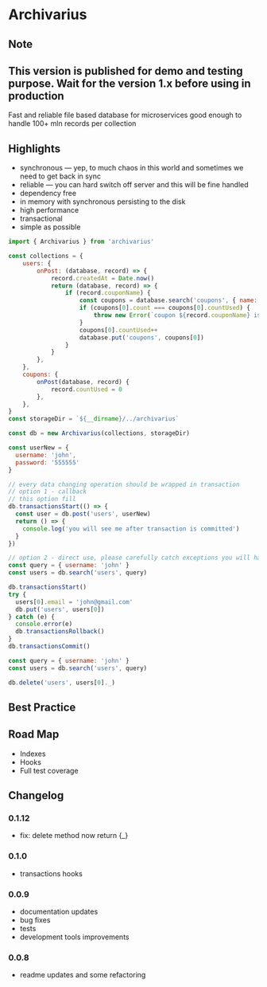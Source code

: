 # Archivarius

Note
-
This version is published for demo and testing purpose. Wait for the version 1.x before using in production
-

Fast and reliable file based database for microservices
good enough to handle 100+ mln records per collection

  
## Highlights

- synchronous — yep, to much chaos in this world and sometimes we need to get back in sync 
- reliable — you can hard switch off server and this will be fine handled 
- dependency free
- in memory with synchronous persisting to the disk
- high performance
- transactional
- simple as possible 

```javascript
import { Archivarius } from 'archivarius'

const collections = {
    users: {
        onPost: (database, record) => {
            record.createdAt = Date.now()
            return (database, record) => {
                if (record.couponName) {
                    const coupons = database.search('coupons', { name: record.couponName })
                    if (coupons[0].count === coupons[0].countUsed) {
                        throw new Error(`coupon ${record.couponName} is exceed its limit`)
                    }
                    coupons[0].countUsed++
                    database.put('coupons', coupons[0])
                }
            }
        },
    },
    coupons: {
        onPost(database, record) {
            record.countUsed = 0
        },
    },
}
const storageDir = `${__dirname}/../archivarius`

const db = new Archivarius(collections, storageDir)

const userNew = { 
  username: 'john', 
  password: '555555'
}

// every data changing operation should be wrapped in transaction
// option 1 - callback
// this option fill 
db.transactionsStart(() => {
  const user = db.post('users', userNew)
  return () => {
    console.log('you will see me after transaction is committed')
  }
})

// option 2 - direct use, please carefully catch exceptions you will have to rollback transactions manually 
const query = { username: 'john' }
const users = db.search('users', query)

db.transactionsStart()
try {
  users[0].email = 'john@gmail.com'
  db.put('users', users[0])
} catch (e) {
  console.error(e)
  db.transactionsRollback()
}
db.transactionsCommit()

const query = { username: 'john' }
const users = db.search('users', query)

db.delete('users', users[0]._)
```
 
## Best Practice 
 
## Road Map
 - Indexes 
 - Hooks
 - Full test coverage
 
## Changelog

### 0.1.12
- fix: delete method now return {_}

### 0.1.0 
- transactions hooks

### 0.0.9
- documentation updates
- bug fixes
- tests
- development tools improvements

### 0.0.8
 - readme updates and some refactoring 